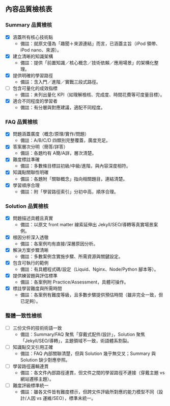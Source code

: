 ## 內容品質檢核表

### Summary 品質檢核
- [x] 涵蓋所有核心技術點
  - 備註：就原文僅為「趣聞＋來源連結」而言，已涵蓋主旨（iPod 領帶、iPod nano、來源）。
- [x] 建立清晰的知識架構
  - 備註：提供「前置知識／核心概念／技術依賴／應用場景」的架構化整理。
- [x] 提供明確的學習路徑
  - 備註：含入門／進階／實戰三段式路徑。
- [ ] 包含可量化的成效指標
  - 備註：未列出量化 KPI（如理解檢核、完成度、時間花費等可度量目標）。
- [x] 適合不同程度的學習者
  - 備註：有分層與對應建議，適配不同程度。

### FAQ 品質檢核
- [x] 問題涵蓋廣度（概念/原理/實作/問題）
  - 備註：A/B/C/D 四類別完整覆蓋，廣度充足。
- [x] 答案層次分明（簡答/詳答）
  - 備註：各題均有 A簡/A詳，層次清楚。
- [x] 難度標註準確
  - 備註：多數條目標註初級/中級/進階，與內容深度相符。
- [x] 知識點關聯性明確
  - 備註：各題附「關聯概念」指向相關題目，連結清楚。
- [x] 學習順序合理
  - 備註：附「學習路徑索引」分初中高，順序合理。

### Solution 品質檢核
- [x] 問題描述具體且真實
  - 備註：以原文 front matter 線索延伸出 Jekyll/SEO/導轉等真實場景案例。
- [x] 根因分析深入透徹
  - 備註：各案例均有直接/深層原因分析。
- [x] 解決方案步驟清晰
  - 備註：多數案例含實施步驟、所需資源與關鍵設定。
- [x] 包含可執行的範例
  - 備註：有具體程式碼/設定（Liquid、Nginx、Node/Python 腳本等）。
- [x] 提供練習題與評估標準
  - 備註：各案例附 Practice/Assessment，具體可操作。
- [x] 標註學習難度與所需時間
  - 備註：各案例有難度等級，且多數步驟提供預估時間（雖非完全一致，但已足夠）。

### 整體一致性檢核
- [ ] 三份文件的技術術語一致
  - 備註：Summary/FAQ 聚焦「穿戴式配件/設計」，Solution 聚焦「Jekyll/SEO/導轉」，主題領域不一致，術語體系割裂。
- [ ] 知識點交叉引用正確
  - 備註：FAQ 內部關聯清楚，但與 Solution 幾乎無交叉；Summary 與 Solution 缺少對應參照。
- [ ] 學習路徑邏輯連貫
  - 備註：各文件內部路徑連貫，但文件之間的學習路徑不連接（穿戴主題 vs 網站遷移主題）。
- [ ] 難度評級標準統一
  - 備註：雖各文件皆有難度標示，但跨文件評級所對應的能力模型不同（設計/人因 vs 運維/SEO），標準未統一。